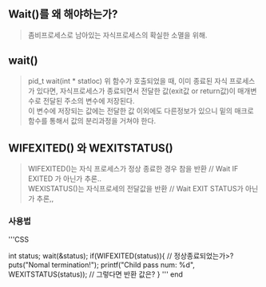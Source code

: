 ## Wait()를 왜 해야하는가?
> 좀비프로세스로 남아있는 자식프로세스의 확실한 소멸을 위해.

## wait()
> pid_t wait(int * statloc)
> 위 함수가 호출되었을 때, 이미 종료된 자식 프로세스가 있다면, 자식프로세스가 종료되면서 전달한 값(exit값 or return값)이 매개변수로 전달된
> 주소의 변수에 저장된다.<br/>
> 이 변수에 저장되는 값에는 전달한 값 이외에도 다른정보가 있으니 밑의 매크로 함수를 통해서 값의 분리과정을 거쳐야 한다.

## WIFEXITED() 와 WEXITSTATUS()
> WIFEXITED()는 자식 프로세스가 정상 종료한 경우 참을 반환 // Wait IF EXITED 가 아닌가 추론..<br/>
> WEXISTATUS()는 자식프로세의 전달값을 반환 // Wait EXIT STATUS가 아닌가 추론,,<br/>

### 사용법
'''CSS

  int status;
  wait(&status);
  if(WIFEXITED(status)){  // 정상종료되었는가>?
    puts("Nomal termination!");
    printf("Child pass num: %d", WEXITSTATUS(status));  // 그렇다면 반환 값은?
  }
'''
end<br/>
